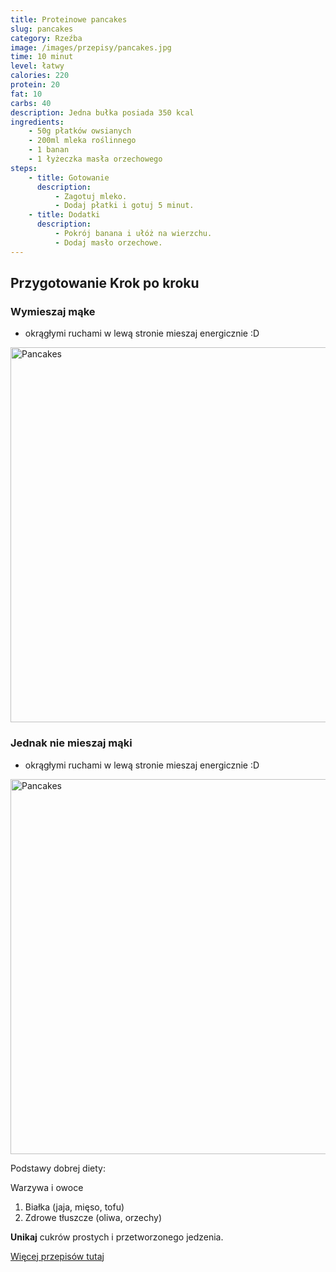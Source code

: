 ```yaml
---
title: Proteinowe pancakes
slug: pancakes
category: Rzeźba
image: /images/przepisy/pancakes.jpg
time: 10 minut
level: łatwy
calories: 220
protein: 20
fat: 10
carbs: 40
description: Jedna bułka posiada 350 kcal
ingredients:
    - 50g płatków owsianych
    - 200ml mleka roślinnego
    - 1 banan
    - 1 łyżeczka masła orzechowego
steps:
    - title: Gotowanie
      description:
          - Zagotuj mleko.
          - Dodaj płatki i gotuj 5 minut.
    - title: Dodatki
      description:
          - Pokrój banana i ułóż na wierzchu.
          - Dodaj masło orzechowe.
---
```


## Przygotowanie Krok po kroku
### Wymieszaj mąke
- okrągłymi ruchami w lewą stronie mieszaj energicznie :D

<img src="/images/przepisy/pancakes.jpg" alt="Pancakes" width="600" />

### Jednak nie mieszaj mąki
- okrągłymi ruchami w lewą stronie mieszaj energicznie :D

<img src="/images/przepisy/pancakes.jpg" alt="Pancakes" width="600" />

Podstawy dobrej diety:

Warzywa i owoce

1. Białka (jaja, mięso, tofu)
2. Zdrowe tłuszcze (oliwa, orzechy)

**Unikaj** cukrów prostych i przetworzonego jedzenia.

[Więcej przepisów tutaj](/przepisy)
